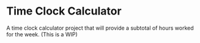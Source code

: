 # Time Clock Calculator
A time clock calculator project that will provide a subtotal of hours worked for the week.
\(This is a WIP)
